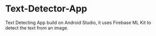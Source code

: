# Text-Detector-App
Text Detecting App build on Android Studio, it uses Firebase ML Kit to detect the text from an image.
